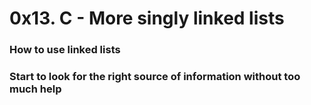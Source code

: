 # 0x13. C - More singly linked lists
### How to use linked lists
### Start to look for the right source of information without too much help